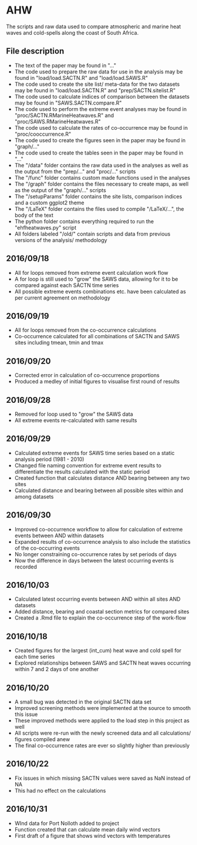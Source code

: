 # AHW
The scripts and raw data used to compare atmospheric and marine heat waves and cold-spells along the coast of South Africa.

## File description
* The text of the paper may be found in "..."
* The code used to prepare the raw data for use in the analysis may be found in "load/load.SACTN.R" and "load/load.SAWS.R"
* The code used to create the site list/ meta-data for the two datasets may be found in "load/load.SACTN.R" and "prep/SACTN.sitelist.R"
* The code used to calculate indices of comparison between the datasets may be found in "SAWS.SACTN.compare.R"
* The code used to perform the extreme event analyses may be found in "proc/SACTN.RMarineHeatwaves.R" and "proc/SAWS.RMarineHeatwaves.R"
* The code used to calculate the rates of co-occurrence may be found in "proc/cooccurrence.R"
* The code used to create the figures seen in the paper may be found in "graph/..."
* The code used to create the tables seen in the paper may be found in "..."
* The "/data" folder contains the raw data used in the analyses as well as the output from the "prep/..." and "proc/..." scripts
* The "/func" folder contains custom made functions used in the analyses
* The "/graph" folder contains the files necessary to create maps, as well as the output of the "graph/..." scripts
* The "/setupParams" folder contains the site lists, comparison indices and a custom ggplot2 theme
* The "/LaTeX" folder contains the files used to compile "/LaTeX/...", the body of the text
* The python folder contains everything required to run the "ehfheatwaves.py" script
* All folders labeled "/old/" contain scripts and data from previous versions of the analysis/ methodology

## 2016/09/18
* All for loops removed from extreme event calculation work flow
* A for loop is still used to "grow" the SAWS data, allowing for it to be compared against each SACTN time series
* All possible extreme events combinations etc. have been calculated as per current agreement on methodology

## 2016/09/19
* All for loops removed from the co-occurrence calculations
* Co-occurrence calculated for all combinations of SACTN and SAWS sites including tmean, tmin and tmax

## 2016/09/20
* Corrected error in calculation of co-occurrence proportions
* Produced a medley of initial figures to visualise first round of results

## 2016/09/28
* Removed for loop used to "grow" the SAWS data
* All extreme events re-calculated with same results

## 2016/09/29
* Calculated extreme events for SAWS time series based on a static analysis period (1981 - 2010)
* Changed file naming convention for extreme event results to differentiate the results calculated with the static period
* Created function that calculates distance AND bearing between any two sites
* Calculated distance and bearing between all possible sites within and among datasets

## 2016/09/30
* Improved co-occurrence workflow to allow for calculation of extreme events between AND within datasets
* Expanded results of co-occurrence analysis to also include the statistics of the co-occurring events
* No longer constraining co-occurrence rates by set periods of days
* Now the difference in days between the latest occurring events is recorded

## 2016/10/03
* Calculated latest occurring events between AND within all sites AND datasets
* Added distance, bearing and coastal section metrics for compared sites
* Created a .Rmd file to explain the co-occurrence step of the work-flow

## 2016/10/18
* Created figures for the largest (int_cum) heat wave and cold spell for each time series
* Explored relationships between SAWS and SACTN heat waves occurring within 7 and 2 days of one another

## 2016/10/20
* A small bug was detected in the original SACTN data set
* Improved screening methods were implemented at the source to smooth this issue
* These improved methods were applied to the load step in this project as well
* All scripts were re-run with the newly screened data and all calculations/ figures compiled anew
* The final co-occurrence rates are ever so slightly higher than previously

## 2016/10/22
* Fix issues in which missing SACTN values were saved as NaN instead of NA
* This had no effect on the calculations

## 2016/10/31
* WInd data for Port Nolloth added to project
* Function created that can calculate mean daily wind vectors
* First draft of a figure that shows wind vectors with temperatures